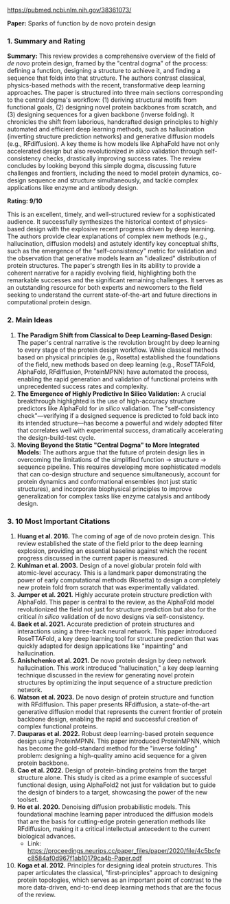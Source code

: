 https://pubmed.ncbi.nlm.nih.gov/38361073/

**Paper:** Sparks of function by de novo protein design

### 1. Summary and Rating

**Summary:**
This review provides a comprehensive overview of the field of *de novo* protein design, framed by the "central dogma" of the process: defining a function, designing a structure to achieve it, and finding a sequence that folds into that structure. The authors contrast classical, physics-based methods with the recent, transformative deep learning approaches. The paper is structured into three main sections corresponding to the central dogma's workflow: (1) deriving structural motifs from functional goals, (2) designing novel protein backbones from scratch, and (3) designing sequences for a given backbone (inverse folding). It chronicles the shift from laborious, handcrafted design principles to highly automated and efficient deep learning methods, such as hallucination (inverting structure prediction networks) and generative diffusion models (e.g., RFdiffusion). A key theme is how models like AlphaFold have not only accelerated design but also revolutionized *in silico* validation through self-consistency checks, drastically improving success rates. The review concludes by looking beyond this simple dogma, discussing future challenges and frontiers, including the need to model protein dynamics, co-design sequence and structure simultaneously, and tackle complex applications like enzyme and antibody design.

**Rating: 9/10**

This is an excellent, timely, and well-structured review for a sophisticated audience. It successfully synthesizes the historical context of physics-based design with the explosive recent progress driven by deep learning. The authors provide clear explanations of complex new methods (e.g., hallucination, diffusion models) and astutely identify key conceptual shifts, such as the emergence of the "self-consistency" metric for validation and the observation that generative models learn an "idealized" distribution of protein structures. The paper's strength lies in its ability to provide a coherent narrative for a rapidly evolving field, highlighting both the remarkable successes and the significant remaining challenges. It serves as an outstanding resource for both experts and newcomers to the field seeking to understand the current state-of-the-art and future directions in computational protein design.

### 2. Main Ideas

1.  **The Paradigm Shift from Classical to Deep Learning-Based Design:** The paper's central narrative is the revolution brought by deep learning to every stage of the protein design workflow. While classical methods based on physical principles (e.g., Rosetta) established the foundations of the field, new methods based on deep learning (e.g., RoseTTAFold, AlphaFold, RFdiffusion, ProteinMPNN) have automated the process, enabling the rapid generation and validation of functional proteins with unprecedented success rates and complexity.
2.  **The Emergence of Highly Predictive In Silico Validation:** A crucial breakthrough highlighted is the use of high-accuracy structure predictors like AlphaFold for *in silico* validation. The "self-consistency check"—verifying if a designed sequence is predicted to fold back into its intended structure—has become a powerful and widely adopted filter that correlates well with experimental success, dramatically accelerating the design-build-test cycle.
3.  **Moving Beyond the Static "Central Dogma" to More Integrated Models:** The authors argue that the future of protein design lies in overcoming the limitations of the simplified function → structure → sequence pipeline. This requires developing more sophisticated models that can co-design structure and sequence simultaneously, account for protein dynamics and conformational ensembles (not just static structures), and incorporate biophysical principles to improve generalization for complex tasks like enzyme catalysis and antibody design.

### 3. 10 Most Important Citations

1.  **Huang et al. 2016.** The coming of age of de novo protein design. This review established the state of the field prior to the deep learning explosion, providing an essential baseline against which the recent progress discussed in the current paper is measured.
2.  **Kuhlman et al. 2003.** Design of a novel globular protein fold with atomic-level accuracy. This is a landmark paper demonstrating the power of early computational methods (Rosetta) to design a completely new protein fold from scratch that was experimentally validated.
3.  **Jumper et al. 2021.** Highly accurate protein structure prediction with AlphaFold. This paper is central to the review, as the AlphaFold model revolutionized the field not just for structure prediction but also for the critical *in silico* validation of de novo designs via self-consistency.
4.  **Baek et al. 2021.** Accurate prediction of protein structures and interactions using a three-track neural network. This paper introduced RoseTTAFold, a key deep learning tool for structure prediction that was quickly adapted for design applications like "inpainting" and hallucination.
5.  **Anishchenko et al. 2021.** De novo protein design by deep network hallucination. This work introduced "hallucination," a key deep learning technique discussed in the review for generating novel protein structures by optimizing the input sequence of a structure prediction network.
6.  **Watson et al. 2023.** De novo design of protein structure and function with RFdiffusion. This paper presents RFdiffusion, a state-of-the-art generative diffusion model that represents the current frontier of protein backbone design, enabling the rapid and successful creation of complex functional proteins.
7.  **Dauparas et al. 2022.** Robust deep learning-based protein sequence design using ProteinMPNN. This paper introduced ProteinMPNN, which has become the gold-standard method for the "inverse folding" problem: designing a high-quality amino acid sequence for a given protein backbone.
8.  **Cao et al. 2022.** Design of protein-binding proteins from the target structure alone. This study is cited as a prime example of successful functional design, using AlphaFold2 not just for validation but to guide the design of binders to a target, showcasing the power of the new toolset.
9.  **Ho et al. 2020.** Denoising diffusion probabilistic models. This foundational machine learning paper introduced the diffusion models that are the basis for cutting-edge protein generation methods like RFdiffusion, making it a critical intellectual antecedent to the current biological advances.
    *   Link: https://proceedings.neurips.cc/paper_files/paper/2020/file/4c5bcfec8584af0d967f1ab10179ca4b-Paper.pdf
10. **Koga et al. 2012.** Principles for designing ideal protein structures. This paper articulates the classical, "first-principles" approach to designing protein topologies, which serves as an important point of contrast to the more data-driven, end-to-end deep learning methods that are the focus of the review.
